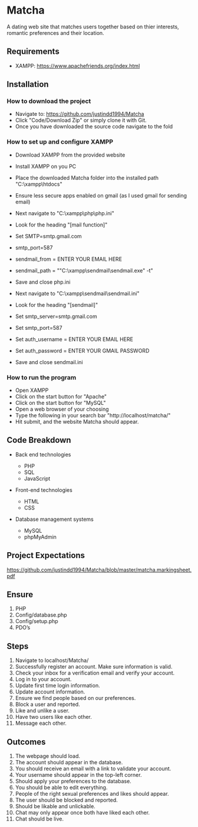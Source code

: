 # Matcha

A dating web site that matches users together based on thier interests, romantic preferences and their location.

## Requirements
- XAMPP: https://www.apachefriends.org/index.html

## Installation
### How to download the project
- Navigate to: https://github.com/justindd1994/Matcha
- Click "Code/Download Zip" or simply clone it with Git.
- Once you have downloaded the source code navigate to the fold

### How to set up and configure XAMPP
- Download XAMPP from the provided website
- Install XAMPP on you PC
- Place the downloaded Matcha folder into the installed path "C:\xampp\htdocs\"
- Ensure less secure apps enabled on gmail (as I used gmail for sending email)

- Next navigate to "C:\xampp\php\php.ini"
- Look for the heading "[mail function]"
- Set SMTP=smtp.gmail.com
- smtp_port=587
- sendmail_from = ENTER YOUR EMAIL HERE
- sendmail_path = "\"C:\xampp\sendmail\sendmail.exe\" -t"
- Save and close php.ini

- Next navigate to "C:\xampp\sendmail\sendmail.ini"
- Look for the heading "[sendmail]"
- Set smtp_server=smtp.gmail.com
- Set smtp_port=587
- Set auth_username = ENTER YOUR EMAIL HERE
- Set auth_password = ENTER YOUR GMAIL PASSWORD
- Save and close sendmail.ini

### How to run the program
- Open XAMPP
- Click on the start button for "Apache"
- Click on the start button for "MySQL"
- Open a web browser of your choosing
- Type the following in your search bar "http://localhost/matcha/"
- Hit submit, and the website Matcha should appear.

## Code Breakdown
- Back end technologies
    - PHP
    - SQL
    - JavaScript

- Front-end technologies
    - HTML
    - CSS

- Database management systems
    - MySQL
    - phpMyAdmin

## Project Expectations
https://github.com/justindd1994/Matcha/blob/master/matcha.markingsheet.pdf

## Ensure
1. PHP
2. Config/database.php
3. Config/setup.php
4. PDO’s

## Steps
1. Navigate to localhost/Matcha/
2. Successfully register an account. Make sure information is valid.
3. Check your inbox for a verification email and verify your account.
4. Log in to your account.
5. Update first time login information.
6. Update account information.
7. Ensure we find people based on our preferences.
8. Block a user and reported.
9. Like and unlike a user.
10. Have two users like each other.
11. Message each other.

## Outcomes
1. The webpage should load.
2. The account should appear in the database.
3. You should receive an email with a link to validate your account.
4. Your username should appear in the top-left corner.
5. Should apply your preferences to the database.
6. You should be able to edit everything.
7. People of the right sexual preferences and likes should appear.
8. The user should be blocked and reported.
9. Should be likable and unlickable.
10. Chat may only appear once both have liked each other.
11. Chat should be live.
